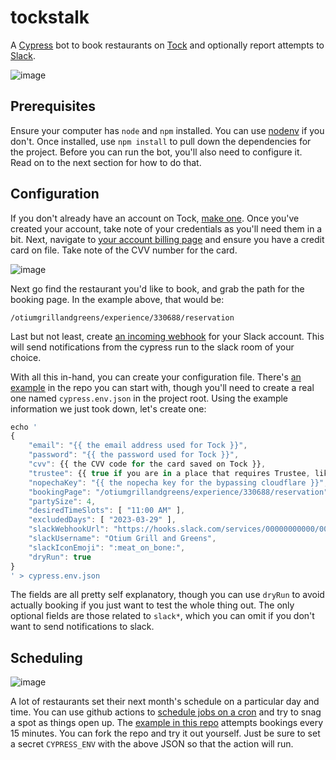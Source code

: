 # tockstalk

A [Cypress](https://docs.cypress.io/guides/overview/why-cypress) bot to book restaurants on [Tock](exploretock.com) and optionally report attempts to [Slack](https://slack.com).

![image](https://user-images.githubusercontent.com/160452/228733212-c30c234a-ee89-4167-8b30-b7a2edac4c91.png)

## Prerequisites

Ensure your computer has `node` and `npm` installed. You can use [nodenv](https://github.com/nodenv/nodenv#installation) if you don't. Once installed, use `npm install` to pull down the dependencies for the project. Before you can run the bot, you'll also need to configure it. Read on to the next section for how to do that.

## Configuration

If you don't already have an account on Tock, [make one](https://www.exploretock.com/signup). Once you've created your account, take note 
of your credentials as you'll need them in a bit. Next, navigate to [your account billing page](https://www.exploretock.com/profile/account/billing) 
and ensure you have a credit card on file. Take note of the CVV number for the card.

![image](https://user-images.githubusercontent.com/160452/228451227-fe38296a-e545-4bfc-a94c-de605b206e81.png)

Next go find the restaurant you'd like to book, and grab the path for the booking page. In the example above, that would be:

```
/otiumgrillandgreens/experience/330688/reservation
```

Last but not least, create [an incoming webhook](https://api.slack.com/incoming-webhooks) for your Slack account. This will send notifications 
from the cypress run to the slack room of your choice.

With all this in-hand, you can create your configuration file. There's [an example](./cypress.env.example.json) in the repo you can start with, though you'll need to create a real one named `cypress.env.json` in the project root. Using the example information we just took down, let's create one:

```js
echo '
{
	"email": "{{ the email address used for Tock }}",
	"password": "{{ the password used for Tock }}",
	"cvv": {{ the CVV code for the card saved on Tock }},
	"trustee": {{ true if you are in a place that requires Trustee, like Europe }},
	"nopechaKey": "{{ the nopecha key for the bypassing cloudflare }}",
	"bookingPage": "/otiumgrillandgreens/experience/330688/reservation",
	"partySize": 4,
	"desiredTimeSlots": [ "11:00 AM" ],
	"excludedDays": [ "2023-03-29" ],
	"slackWebhookUrl": "https://hooks.slack.com/services/00000000000/00000000000/00000000000000000000000",
	"slackUsername": "Otium Grill and Greens",
	"slackIconEmoji": ":meat_on_bone:",
	"dryRun": true
}
' > cypress.env.json
```

The fields are all pretty self explanatory, though you can use `dryRun` to avoid actually booking if you just want to test the whole thing out. The only optional fields are those related to `slack*`, which you can omit if you don't want to send notifications to slack.

## Scheduling

![image](https://user-images.githubusercontent.com/160452/228456115-a510e933-29be-4c65-aad9-bf01aab9a213.png)

A lot of restaurants set their next month's schedule on a particular day and time. You can use github actions to 
[schedule jobs on a cron](https://docs.github.com/en/actions/using-workflows/events-that-trigger-workflows#schedule) and try to snag a spot as things open up. The [example in this repo](.github/workflows/schedule.yml) attempts bookings every 15 minutes. You can fork the repo and try it out yourself. Just be sure to set a secret `CYPRESS_ENV` with the above JSON so that the action will run.
